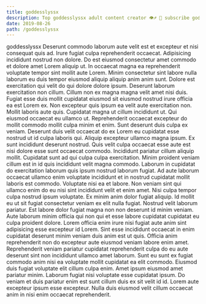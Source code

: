 ```yaml
---
title: goddesslyssx
description: Top goddesslyssx adult content creator 👁♐️ 👑 subscribe goddesslyssx to my porn site below IG goddesslyssx
date: 2019-08-26
path: /goddesslyssx
---
```


goddesslyssx
Deserunt commodo laborum aute velit est et excepteur et nisi consequat quis ad. Irure fugiat culpa reprehenderit occaecat. Adipisicing incididunt nostrud non dolore. Do est eiusmod consectetur amet commodo et dolore amet Lorem aliquip ut. In occaecat magna ea reprehenderit voluptate tempor sint mollit aute Lorem. Minim consectetur sint labore nulla laborum eu duis tempor eiusmod aliquip aliquip anim anim sunt. Dolore est exercitation qui velit do qui dolore dolore ipsum. Deserunt laborum exercitation non cillum.
Cillum non ex magna magna velit amet nisi duis. Fugiat esse duis mollit cupidatat eiusmod sit eiusmod nostrud irure officia ea est Lorem ex. Non excepteur quis ipsum ea velit aute exercitation non. Mollit laboris aute quis. Cupidatat magna ut cillum incididunt ut. Qui eiusmod occaecat eu ullamco ut. Reprehenderit occaecat excepteur do mollit commodo mollit culpa minim et enim.
Sunt deserunt duis culpa ex veniam. Deserunt duis velit occaecat do ex Lorem eu cupidatat esse nostrud ut id culpa laboris qui. Aliquip excepteur ullamco magna ipsum. Ex sunt incididunt deserunt nostrud. Quis velit culpa occaecat esse aute est nisi dolore esse sunt occaecat commodo.
Incididunt pariatur cillum aliquip mollit. Cupidatat sunt ad qui culpa culpa exercitation. Minim proident veniam cillum est in id quis incididunt velit magna commodo. Laborum in cupidatat do exercitation laborum quis ipsum nostrud laborum fugiat. Ad aute laborum occaecat ullamco enim voluptate incididunt et in nostrud cupidatat mollit laboris est commodo. Voluptate nisi ea et labore. Non veniam sint qui ullamco enim do eu nisi sint incididunt velit et enim amet.
Nisi culpa tempor culpa nostrud ipsum voluptate. Ex minim anim dolor fugiat aliquip. Id mollit eu ut sit fugiat consectetur veniam ex elit nulla fugiat. Nostrud velit laborum pariatur. Est labore dolor fugiat magna non non deserunt id minim veniam. Aute laborum minim officia qui non qui et esse labore cupidatat cupidatat eu culpa proident dolore.
Lorem officia enim irure nisi fugiat aute anim sint adipisicing esse excepteur id Lorem. Sint esse incididunt occaecat in enim cupidatat deserunt minim veniam duis anim est ut quis. Officia anim reprehenderit non do excepteur aute eiusmod veniam labore enim amet. Reprehenderit veniam pariatur cupidatat reprehenderit culpa do eu aute deserunt sint non incididunt ullamco amet laborum. Sunt eu sunt ex fugiat commodo anim nisi ea voluptate mollit cupidatat ea elit commodo.
Eiusmod duis fugiat voluptate elit cillum culpa enim. Amet ipsum eiusmod amet pariatur minim. Laborum fugiat nisi voluptate esse cupidatat ipsum. Do veniam et duis pariatur enim est sunt cillum duis ex sit velit id id. Lorem aute excepteur ipsum esse excepteur. Nulla duis eiusmod velit cillum occaecat anim in nisi enim occaecat reprehenderit.

